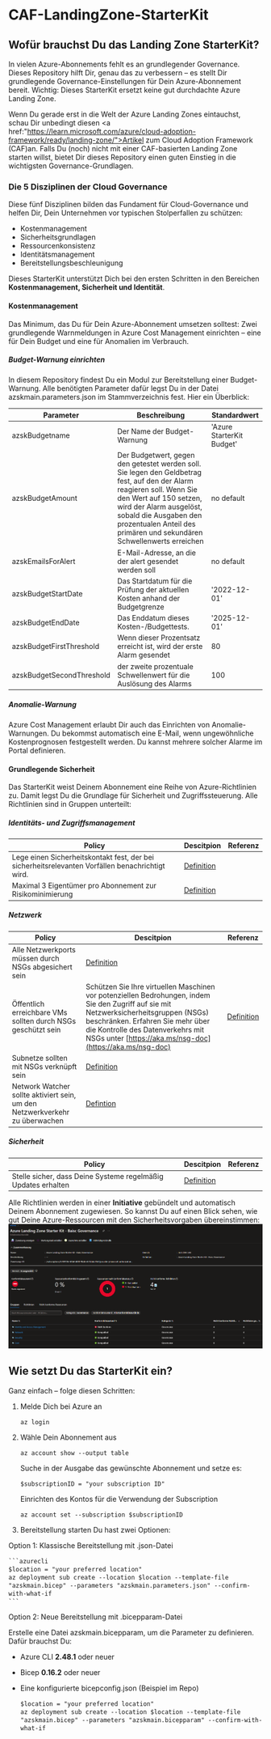 # CAF-LandingZone-StarterKit

## Wofür brauchst Du das Landing Zone StarterKit?

In vielen Azure-Abonnements fehlt es an grundlegender Governance. Dieses Repository hilft Dir, genau das zu verbessern – es stellt Dir grundlegende Governance-Einstellungen für Dein Azure-Abonnement bereit. Wichtig: Dieses StarterKit ersetzt keine gut durchdachte Azure Landing Zone.

Wenn Du gerade erst in die Welt der Azure Landing Zones eintauchst, schau Dir unbedingt diesen <a href:"https://learn.microsoft.com/azure/cloud-adoption-framework/ready/landing-zone/">Artikel zum Cloud Adoption Framework (CAF)</a>an.
Falls Du (noch) nicht mit einer CAF-basierten Landing Zone starten willst, bietet Dir dieses Repository einen guten Einstieg in die wichtigsten Governance-Grundlagen.


### Die 5 Disziplinen der Cloud Governance

Diese fünf Disziplinen bilden das Fundament für Cloud-Governance und helfen Dir, Dein Unternehmen vor typischen Stolperfallen zu schützen:

- Kostenmanagement
- Sicherheitsgrundlagen
- Ressourcenkonsistenz
- Identitätsmanagement
- Bereitstellungsbeschleunigung

Dieses StarterKit unterstützt Dich bei den ersten Schritten in den Bereichen **Kostenmanagement, Sicherheit und Identität**.

#### Kostenmanagement

Das Minimum, das Du für Dein Azure-Abonnement umsetzen solltest: Zwei grundlegende Warnmeldungen in Azure Cost Management einrichten – eine für Dein Budget und eine für Anomalien im Verbrauch.

##### Budget-Warnung einrichten

In diesem Repository findest Du ein Modul zur Bereitstellung einer Budget-Warnung. Alle benötigten Parameter dafür legst Du in der Datei azskmain.parameters.json im Stammverzeichnis fest. Hier ein Überblick:


|Parameter|Beschreibung|Standardwert|
|---|---|---|
|azskBudgetname|Der Name der Budget-Warnung|'Azure StarterKit Budget'|
|azskBudgetAmount|Der Budgetwert, gegen den getestet werden soll. Sie legen den Geldbetrag fest, auf den der Alarm reagieren soll. Wenn Sie den Wert auf 150 setzen, wird der Alarm ausgelöst, sobald die Ausgaben den prozentualen Anteil des primären und sekundären Schwellenwerts erreichen|no default|
|azskEmailsForAlert|E-Mail-Adresse, an die der alert gesendet werden soll|no default|
|azskBudgetStartDate|Das Startdatum für die Prüfung der aktuellen Kosten anhand der Budgetgrenze|'2022-12-01'|
|azskBudgetEndDate|Das Enddatum dieses Kosten-/Budgettests.|'2025-12-01'|
|azskBudgetFirstThreshold|Wenn dieser Prozentsatz erreicht ist, wird der erste Alarm gesendet |80|
|azskBudgetSecondThreshold|der zweite prozentuale Schwellenwert für die Auslösung des Alarms|100|

##### Anomalie-Warnung
Azure Cost Management erlaubt Dir auch das Einrichten von Anomalie-Warnungen. Du bekommst automatisch eine E-Mail, wenn ungewöhnliche Kostenprognosen festgestellt werden. Du kannst mehrere solcher Alarme im Portal definieren.

#### Grundlegende Sicherheit
Das StarterKit weist Deinem Abonnement eine Reihe von Azure-Richtlinien zu. Damit legst Du die Grundlage für Sicherheit und Zugriffssteuerung. Alle Richtlinien sind in Gruppen unterteilt:

##### Identitäts- und Zugriffsmanagement
|Policy|Descitpion|Referenz|
|---|---|---|
|Lege einen Sicherheitskontakt fest, der bei sicherheitsrelevanten Vorfällen benachrichtigt wird.|[Definition](https://github.com/Azure/azure-policy/blob/master/built-in-policies/policyDefinitions/Azure%20Government/Security%20Center/ASC_Security_contact_email.json)|
|Maximal 3 Eigentümer pro Abonnement zur Risikominimierung|[Definition](https://github.com/Azure/azure-policy/blob/master/built-in-policies/policyDefinitions/Azure%20Government/Security%20Center/ASC_DesignateLessThanXOwners_Audit.json)|

##### Netzwerk
|Policy|Descitpion|Referenz|
|---|---|---|
|Alle Netzwerkports müssen durch NSGs abgesichert sein|[Definition](https://github.com/Azure/azure-policy/blob/master/built-in-policies/policyDefinitions/Azure%20Government/Security%20Center/ASC_UnprotectedEndpoints_Audit.json)|
|Öffentlich erreichbare VMs sollten durch NSGs geschützt sein|Schützen Sie Ihre virtuellen Maschinen vor potenziellen Bedrohungen, indem Sie den Zugriff auf sie mit Netzwerksicherheitsgruppen (NSGs) beschränken. Erfahren Sie mehr über die Kontrolle des Datenverkehrs mit NSGs unter [https://aka.ms/nsg-doc](https://aka.ms/nsg-doc)|[Definition](https://github.com/Azure/azure-policy/blob/master/built-in-policies/policyDefinitions/Azure%20Government/Security%20Center/ASC_NetworkSecurityGroupsOnInternetFacingVirtualMachines_Audit.json)|
|Subnetze sollten mit NSGs verknüpft sein|[Definition](https://github.com/Azure/azure-policy/blob/master/built-in-policies/policyDefinitions/Azure%20Government/Security%20Center/ASC_NetworkSecurityGroupsOnSubnets_Audit.json)|
|Network Watcher sollte aktiviert sein, um den Netzwerkverkehr zu überwachen|[Defintion](https://github.com/Azure/azure-policy/blob/master/built-in-policies/policyDefinitions/Network/NetworkWatcher_Enabled_Audit.json)|

##### Sicherheit
|Policy|Descitpion|Referenz|
|---|---|---|
|Stelle sicher, dass Deine Systeme regelmäßig Updates erhalten|[Definition](https://github.com/Azure/azure-policy/blob/master/built-in-policies/policyDefinitions/Azure%20Government/Security%20Center/ASC_MissingSystemUpdates_Audit.json)|

Alle Richtlinien werden in einer **Initiative** gebündelt und automatisch Deinem Abonnement zugewiesen. So kannst Du auf einen Blick sehen, wie gut Deine Azure-Ressourcen mit den Sicherheitsvorgaben übereinstimmen:
![Ansicht zur Einhaltung von Azure-Richtlinien](/media/AuditReport.png)


## Wie setzt Du das StarterKit ein?
Ganz einfach – folge diesen Schritten:

1. Melde Dich bei Azure an

    ```azurecli
    az login
    ```

2. Wähle Dein Abonnement aus

    ```azurecli
    az account show --output table
    ```

    Suche in der Ausgabe das gewünschte Abonnement und setze es:

    ```azurecli
    $subscriptionID = "your subscription ID"
    ``` 

    Einrichten des Kontos für die Verwendung der Subscription

    ```azurecli
    az account set --subscription $subscriptionID
    ```

3. Bereitstellung starten
Du hast zwei Optionen:

Option 1: Klassische Bereitstellung mit .json-Datei

    ```azurecli
    $location = "your preferred location"
    az deployment sub create --location $location --template-file "azskmain.bicep" --parameters "azskmain.parameters.json" --confirm-with-what-if
    ```

Option 2: Neue Bereitstellung mit .bicepparam-Datei

  Erstelle eine Datei azskmain.bicepparam, um die Parameter zu definieren. Dafür brauchst Du:
- Azure CLI **2.48.1** oder neuer
- Bicep **0.16.2** oder neuer
- Eine konfigurierte bicepconfig.json (Beispiel im Repo)

    ```azurecli
    $location = "your preferred location"
    az deployment sub create --location $location --template-file "azskmain.bicep" --parameters "azskmain.bicepparam" --confirm-with-what-if
    ```
  
